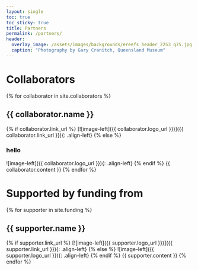 ```yaml
---
layout: single
toc: true
toc_sticky: true
title: Partners
permalink: /partners/
header:
  overlay_image: /assets/images/backgrounds/ereefs_header_2253_q75.jpg
  caption: "Photography by Gary Cranitch, Queensland Museum"
---
```

# Collaborators
{% for collaborator in site.collaborators %}
## {{ collaborator.name }}
  {% if collaborator.link_url %}
  [![image-left]({{ collaborator.logo_url }})]({{ collaborator.link_url }}){: .align-left}
  {% else %}
  ### hello
  ![image-left]({{ collaborator.logo_url }}){: .align-left}
  {% endif %}
  {{ collaborator.content }}
{% endfor %}

# Supported by funding from
{% for supporter in site.funding %}
## {{ supporter.name }}
  {% if supporter.link_url %}
  [![image-left]({{ supporter.logo_url }})]({{ supporter.link_url }}){: .align-left}
  {% else %}
  ![image-left]({{ supporter.logo_url }}){: .align-left}
  {% endif %}
{{ supporter.content }}
{% endfor %}
